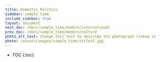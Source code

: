 ```yaml
---
title: Domestic Politics
sidebar: sample_time
include_sidebar: true
layout: document
next_doc: /docs/sample_time/modern/international
prev_doc: /docs/sample_time/modern/culture
photo_alt_text: Change this text to describe the photograph linked in "photo".
photo: /assets/images/sample_time/title37.jpg
---
```


* TOC
{:toc}

